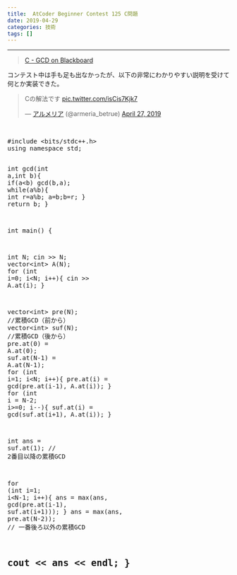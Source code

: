 ```yaml
---
title:  AtCoder Beginner Contest 125 C問題
date: 2019-04-29
categories: 技術
tags: []
---
```

-----


<blockquote>
        <p><a href="https://atcoder.jp/contests/abc125/tasks/abc125_c">C - GCD on Blackboard</a></p>

</blockquote>
<p>コンテスト中は手も足も出なかったが、以下の非常にわかりやすい説明を受けて何とか実装できた。</p><p><blockquote class="twitter-tweet" data-lang="HASH(0xe9e7a28)"><p lang="ja" dir="ltr">Cの解法です <a href="https://t.co/isCis7Kjk7">pic.twitter.com/isCis7Kjk7</a></p>&mdash; <a class="keyword" href="http://d.hatena.ne.jp/keyword/%A5%A2%A5%EB%A5%E1%A5%EA%A5%A2">アルメリア</a> (@armeria_betrue) <a href="https://twitter.com/armeria_betrue/status/1122134567765233665?ref_src=twsrc%5Etfw">April 27, 2019</a></blockquote><script async src="https://platform.twitter.com/widgets.js" charset="utf-8"></script></p><br />
<p></p>
<pre class="code lang-cpp" data-lang="cpp" data-unlink><span class="synPreProc">#include </span><span class="synConstant">&lt;bits/stdc++.h&gt;</span>
<span class="synStatement">using</span> <span class="synType">namespace</span> std;

<span class="synType">int</span> gcd(<span class="synType">int</span> a,<span class="synType">int</span> b){
    <span class="synStatement">if</span>(a&lt;b) gcd(b,a);
    <span class="synStatement">while</span>(a%b){
        <span class="synType">int</span> r=a%b;
        a=b;b=r;
    }
    <span class="synStatement">return</span> b;
}

<span class="synType">int</span> main() {
  
  <span class="synType">int</span> N;
  cin &gt;&gt; N;
  vector&lt;<span class="synType">int</span>&gt; A(N);
  <span class="synStatement">for</span> (<span class="synType">int</span> i=<span class="synConstant">0</span>; i&lt;N; i++){
    cin &gt;&gt; A.at(i);
  }
  
  vector&lt;<span class="synType">int</span>&gt; pre(N); <span class="synComment">//累積GCD（前から）</span>
  vector&lt;<span class="synType">int</span>&gt; suf(N); <span class="synComment">//累積GCD（後から）</span>
  pre.at(<span class="synConstant">0</span>) = A.at(<span class="synConstant">0</span>);
  suf.at(N-<span class="synConstant">1</span>) = A.at(N-<span class="synConstant">1</span>);
  <span class="synStatement">for</span> (<span class="synType">int</span> i=<span class="synConstant">1</span>; i&lt;N; i++){
    pre.at(i) = gcd(pre.at(i-<span class="synConstant">1</span>), A.at(i));
  }
  <span class="synStatement">for</span> (<span class="synType">int</span> i = N-<span class="synConstant">2</span>; i&gt;=<span class="synConstant">0</span>; i--){
    suf.at(i) = gcd(suf.at(i+<span class="synConstant">1</span>), A.at(i));
  }
  
  <span class="synType">int</span> ans = suf.at(<span class="synConstant">1</span>); <span class="synComment">// 2番目以降の累積GCD</span>
  
  <span class="synStatement">for</span> (<span class="synType">int</span> i=<span class="synConstant">1</span>; i&lt;N-<span class="synConstant">1</span>; i++){
    ans = max(ans, gcd(pre.at(i-<span class="synConstant">1</span>), suf.at(i+<span class="synConstant">1</span>)));
  }
  ans = max(ans, pre.at(N-<span class="synConstant">2</span>)); <span class="synComment">// 一番後ろ以外の累積GCD</span>
  
  cout &lt;&lt; ans &lt;&lt; endl; 
}
</pre>
-----
